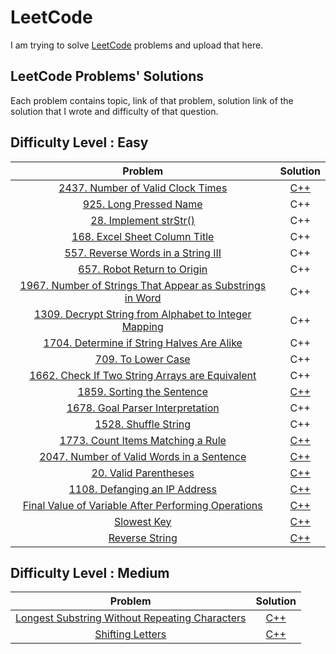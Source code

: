 # LeetCode
I am trying to solve [LeetCode](https://leetcode.com/) problems and upload that here.

## LeetCode Problems' Solutions
Each problem contains topic, link of that problem, solution link of the solution that I wrote and difficulty of that question.

## Difficulty Level : Easy

| Problem | Solution |
|      :---:      |     :---:      |   
|        [2437. Number of Valid Clock Times](https://leetcode.com/problems/number-of-valid-clock-times/)     |      [C++](https://leetcode.com/submissions/detail/823619426/)      |
|        [925. Long Pressed Name](https://leetcode.com/problems/long-pressed-name/)     |      C++      |
|        [28. Implement strStr()](https://leetcode.com/problems/implement-strstr/)     |      C++      |
|        [168. Excel Sheet Column Title](https://leetcode.com/problems/excel-sheet-column-title/)     |      C++      |
|        [557. Reverse Words in a String III](https://leetcode.com/problems/reverse-words-in-a-string-iii/)     |      C++      |
|        [657. Robot Return to Origin](https://leetcode.com/problems/robot-return-to-origin/)     |      C++      |
|        [1967. Number of Strings That Appear as Substrings in Word](https://leetcode.com/problems/number-of-strings-that-appear-as-substrings-in-word/)     |      C++      |
|        [1309. Decrypt String from Alphabet to Integer Mapping](https://leetcode.com/problems/decrypt-string-from-alphabet-to-integer-mapping/)     |      C++      |
|        [1704. Determine if String Halves Are Alike](https://leetcode.com/problems/determine-if-string-halves-are-alike/)     |      C++      |
|        [709. To Lower Case](https://leetcode.com/problems/to-lower-case/)     |      C++      |
|        [1662. Check If Two String Arrays are Equivalent](https://leetcode.com/problems/check-if-two-string-arrays-are-equivalent/)     |      C++      |
|        [1859. Sorting the Sentence](https://leetcode.com/problems/sorting-the-sentence/)     |      [C++](https://leetcode.com/problems/sorting-the-sentence/discuss/2264791/Using-map-oror-Faster-than-100-oror-O(n)-time-complexity)      |
|        [1678. Goal Parser Interpretation](https://leetcode.com/problems/goal-parser-interpretation/)     |      C++      |
|        [1528. Shuffle String](https://leetcode.com/problems/shuffle-string/)     |      C++      |
|        [1773. Count Items Matching a Rule](https://leetcode.com/problems/count-items-matching-a-rule/)     |      [C++](https://leetcode.com/submissions/detail/734184018/)       |
|        [2047. Number of Valid Words in a Sentence](https://leetcode.com/problems/number-of-valid-words-in-a-sentence/)     | [C++](https://leetcode.com/submissions/detail/576433104/) |
|        [20. Valid Parentheses](https://leetcode.com/problems/valid-parentheses/)     | [C++](https://leetcode.com/submissions/detail/575900781/) |
|        [1108. Defanging an IP Address](https://leetcode.com/problems/defanging-an-ip-address/)     |      [C++](https://leetcode.com/submissions/detail/574367401/)       |
|        [Final Value of Variable After Performing Operations](https://leetcode.com/problems/final-value-of-variable-after-performing-operations/)     |      [C++](https://leetcode.com/submissions/detail/574364245/)       |
|        [Slowest Key](https://leetcode.com/problems/slowest-key/)     | [C++](https://leetcode.com/submissions/detail/550485975/) |
|        [Reverse String](https://leetcode.com/problems/reverse-string/)     | [C++](https://leetcode.com/submissions/detail/550466713/) |


## Difficulty Level : Medium

|    Problem   |   Solution   |
|    :---:      |     :---:      |  
|        [Longest Substring Without Repeating Characters](https://leetcode.com/problems/longest-substring-without-repeating-characters/)     | [C++](https://leetcode.com/submissions/detail/574375224/) |
|        [Shifting Letters](https://leetcode.com/problems/shifting-letters/)     | [C++](https://leetcode.com/submissions/detail/551584714/) |
